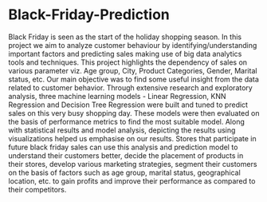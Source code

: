 # Black-Friday-Prediction
Black Friday is seen as the start of the holiday shopping season. In this project we aim to analyze customer behaviour by identifying/understanding important factors and predicting sales making use of big data analytics tools and techniques. This project highlights the dependency of sales on various parameter viz. Age group, City, Product Categories, Gender, Marital status, etc. Our main objective was to find some useful insight from the data related to customer behavior. Through extensive research and exploratory analysis, three machine learning models - Linear Regression, KNN Regression and Decision Tree Regression were built and tuned to predict sales on this very busy shopping day. These models were then evaluated on the basis of performance metrics to find the most suitable model. Along with statistical results and model analysis, depicting the results using visualizations helped us emphasise on our results. Stores that participate in future black friday sales can use this analysis and prediction model to understand their customers better, decide the placement of products in their stores, develop various marketing strategies, segment their customers on the basis of factors such as age group, marital status, geographical location, etc. to gain profits and improve their performance as compared to their competitors. 
